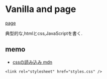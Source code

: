 # Vanilla and page

[page](https://nasudaai.github.io/vanilla-and-page/)

典型的な,htmlとcss,JavaScriptを書く.

## memo

- [cssの読み込み mdn](https://developer.mozilla.org/ja/docs/Learn_web_development/Core/Styling_basics/Getting_started)

`<link rel="stylesheet" href="styles.css" />
`


